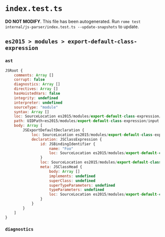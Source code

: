# `index.test.ts`

**DO NOT MODIFY**. This file has been autogenerated. Run `rome test internal/js-parser/index.test.ts --update-snapshots` to update.

## `es2015 > modules > export-default-class-expression`

### `ast`

```javascript
JSRoot {
	comments: Array []
	corrupt: false
	diagnostics: Array []
	directives: Array []
	hasHoistedVars: false
	integrity: undefined
	interpreter: undefined
	sourceType: "module"
	syntax: Array []
	loc: SourceLocation es2015/modules/export-default-class-expression/input.js 1:0-2:0
	path: UIDPath<es2015/modules/export-default-class-expression/input.js>
	body: Array [
		JSExportDefaultDeclaration {
			loc: SourceLocation es2015/modules/export-default-class-expression/input.js 1:0-1:30
			declaration: JSClassExpression {
				id: JSBindingIdentifier {
					name: "Foo"
					loc: SourceLocation es2015/modules/export-default-class-expression/input.js 1:22-1:25 (Foo)
				}
				loc: SourceLocation es2015/modules/export-default-class-expression/input.js 1:16-1:28
				meta: JSClassHead {
					body: Array []
					implements: undefined
					superClass: undefined
					superTypeParameters: undefined
					typeParameters: undefined
					loc: SourceLocation es2015/modules/export-default-class-expression/input.js 1:16-1:28
				}
			}
		}
	]
}
```

### `diagnostics`

```

```
